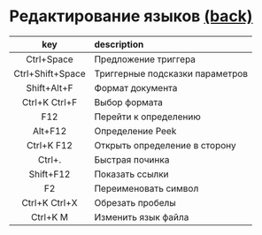 # Редактирование языков [(back)](../readme.md)

| key | description |
| :-: | :-- |
| Ctrl+Space | Предложение триггера |
| Ctrl+Shift+Space | Триггерные подсказки параметров |
| Shift+Alt+F | Формат документа |
| Ctrl+K Ctrl+F | Выбор формата |
| F12 | Перейти к определению |
| Alt+F12 | Определение Peek |
| Ctrl+K F12 | Открыть определение в сторону |
| Ctrl+. | Быстрая починка |
| Shift+F12 | Показать ссылки |
| F2 | Переименовать символ |
| Ctrl+K Ctrl+X | Обрезать пробелы |
| Ctrl+K M | Изменить язык файла |
